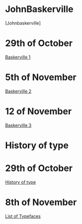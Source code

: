 # JohnBaskerville
[Johnbaskerville]
# 29th of October
[Baskerville 1](https://scott-hogsett.github.io/john_baskerville/johnbaskerville1.html)

# 5th of November
[Baskerville 2](https://scott-hogsett.github.io/john_baskerville/johnbaskerville2.html)

# 12 of November
[Baskerville 3](https://scott-hogsett.github.io/john_baskerville/johnbaskerville3.html)

History of type
================
# 29th of October
[History of type](https://scott-hogsett.github.io/john_baskerville/historyoftype.html)

# 8th of November
[List of Typefaces](https://scott-hogsett.github.io/john_baskerville/typefaces.html)

